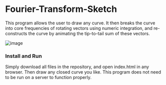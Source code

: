 # Fourier-Transform-Sketch
This program allows the user to draw any curve. It then breaks the curve into core frequencies of rotating vectors using numeric integration, and re-constructs the curve by animating the tip-to-tail sum of these vectors.

![image](https://github.com/Anthony-Gambale/Fourier-Transform-Sketch/blob/main/screenshot1.png)

### Install and Run
Simply download all files in the repository, and open index.html in any browser. Then draw any closed curve you like. This program does not need to be run on a server to function properly.

